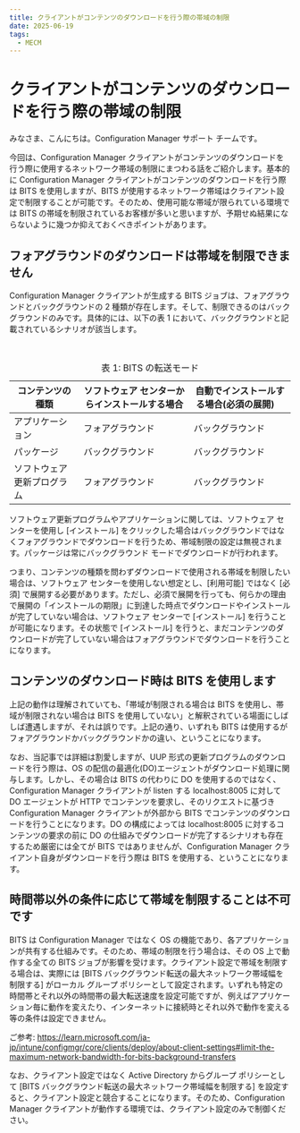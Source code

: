 ```yaml
---
title: クライアントがコンテンツのダウンロードを行う際の帯域の制限
date: 2025-06-19
tags:
  - MECM
---
```

# クライアントがコンテンツのダウンロードを行う際の帯域の制限
みなさま、こんにちは。Configuration Manager サポート チームです。

今回は、Configuration Manager クライアントがコンテンツのダウンロードを行う際に使用するネットワーク帯域の制限にまつわる話をご紹介します。基本的に Configuration Manager クライアントがコンテンツのダウンロードを行う際は BITS を使用しますが、BITS が使用するネットワーク帯域はクライアント設定で制限することが可能です。そのため、使用可能な帯域が限られている環境では BITS の帯域を制限されているお客様が多いと思いますが、予期せぬ結果にならないように幾つか抑えておくべきポイントがあります。


## フォアグラウンドのダウンロードは帯域を制限できません
Configuration Manager クライアントが生成する BITS ジョブは、フォアグラウンドとバックグラウンドの 2 種類が存在します。そして、制限できるのはバックグラウンドのみです。具体的には、以下の表 1 において、バックグラウンドと記載されているシナリオが該当します。

<table>
  <caption>表 1: BITS の転送モード</caption>
  <thead>
    <tr>
      <th>コンテンツの種類</th>
      <th>ソフトウェア センターからインストールする場合</th>
      <th>自動でインストールする場合(必須の展開)
    </tr>
  </thead>
  <tbody>
    <tr>
      <td>アプリケーション</td>
      <td>フォアグラウンド</td>
      <td>バックグラウンド</td>
    </tr>
    <tr>
      <td>パッケージ</td>
      <td>バックグラウンド</td>
      <td>バックグラウンド</td>
    </tr>
    <tr>
      <td>ソフトウェア更新プログラム</td>
      <td>フォアグラウンド</td>
      <td>バックグラウンド</td>
  </tbody>
</table>

ソフトウェア更新プログラムやアプリケーションに関しては、ソフトウェア センターを使用し [インストール] をクリックした場合はバックグラウンドではなくフォアグラウンドでダウンロードを行うため、帯域制限の設定は無視されます。パッケージは常にバックグラウンド モードでダウンロードが行われます。

つまり、コンテンツの種類を問わずダウンロードで使用される帯域を制限したい場合は、ソフトウェア センターを使用しない想定とし、[利用可能] ではなく [必須] で展開する必要があります。ただし、必須で展開を行っても、何らかの理由で展開の「インストールの期限」に到達した時点でダウンロードやインストールが完了していない場合は、ソフトウェア センターで [インストール] を行うことが可能になります。その状態で [インストール] を行うと、まだコンテンツのダウンロードが完了していない場合はフォアグラウンドでダウンロードを行うことになります。


## コンテンツのダウンロード時は BITS を使用します
上記の動作は理解されていても、「帯域が制限される場合は BITS を使用し、帯域が制限されない場合は BITS を使用していない」と解釈されている場面にしばしば遭遇しますが、それは誤りです。上記の通り、いずれも BITS は使用するがフォアグラウンドかバックグラウンドかの違い、ということになります。

なお、当記事では詳細は割愛しますが、UUP 形式の更新プログラムのダウンロードを行う際は、OS の配信の最適化(DO)エージェントがダウンロード処理に関与します。しかし、その場合は BITS の代わりに DO を使用するのではなく、Configuration Manager クライアントが listen する localhost:8005 に対して DO エージェントが  HTTP でコンテンツを要求し、そのリクエストに基づき Configuration Manager クライアントが外部から BITS でコンテンツのダウンロードを行うことになります。DO の構成によっては localhost:8005 に対するコンテンツの要求の前に DO の仕組みでダウンロードが完了するシナリオも存在するため厳密には全てが BITS ではありませんが、Configuration Manager クライアント自身がダウンロードを行う際は BITS を使用する、ということになります。


## 時間帯以外の条件に応じて帯域を制限することは不可です
BITS は Configuration Manager ではなく OS の機能であり、各アプリケーションが共有する仕組みです。そのため、帯域の制限を行う場合は、その OS 上で動作する全ての BITS ジョブが影響を受けます。クライアント設定で帯域を制限する場合は、実際には [BITS バックグラウンド転送の最大ネットワーク帯域幅を制限する] がローカル グループ ポリシーとして設定されます。いずれも特定の時間帯とそれ以外の時間帯の最大転送速度を設定可能ですが、例えばアプリケーション毎に動作を変えたり、インターネットに接続時とそれ以外で動作を変える等の条件は設定できません。

ご参考: https://learn.microsoft.com/ja-jp/intune/configmgr/core/clients/deploy/about-client-settings#limit-the-maximum-network-bandwidth-for-bits-background-transfers

なお、クライアント設定ではなく Active Directory からグループ ポリシーとして [BITS バックグラウンド転送の最大ネットワーク帯域幅を制限する] を設定すると、クライアント設定と競合することになります。そのため、Configuration Manager クライアントが動作する環境では、クライアント設定のみで制御ください。

